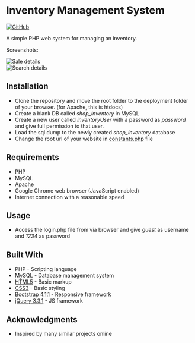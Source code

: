 # Inventory Management System

[![GitHub](https://img.shields.io/github/license/kryptonb/inventory-management-system.svg?style=popout)](https://choosealicense.com/licenses/mit/)

A simple PHP web system for managing an inventory.  
  
Screenshots:   
 
![Sale details](https://github.com/KryptonB/my-inventory-management-system/blob/master/screenshots/sale.PNG)  
![Search details](https://github.com/KryptonB/inventory-management-system/blob/master/screenshots/search.PNG)  

## Installation
* Clone the repository and move the root folder to the deployment folder of your browser. (for Apache, this is htdocs)
* Create a blank DB called *shop_inventory* in MySQL
* Create a new user called _inventoryUser_ with a password as _password_ and give full permission to that user.
* Load the sql dump to the newly created _shop_inventory_ database
* Change the root url of your website in [constants.php](inc/config/constants.php) file

## Requirements
* PHP
* MySQL
* Apache
* Google Chrome web browser (JavaScript enabled)
* Internet connection with a reasonable speed

## Usage
* Access the login.php file from via browser and give _guest_ as username and _1234_ as password

## Built With
* PHP - Scripting language
* MySQL - Database management system
* [HTML5](https://en.wikipedia.org/wiki/HTML5) - Basic markup
* [CSS3](https://en.wikipedia.org/wiki/Cascading_Style_Sheets) - Basic styling
* [Bootstrap 4.1.1](https://getbootstrap.com/) - Responsive framework
* [jQuery 3.3.1](https://jquery.com/) - JS framework

## Acknowledgments
* Inspired by many similar projects online
